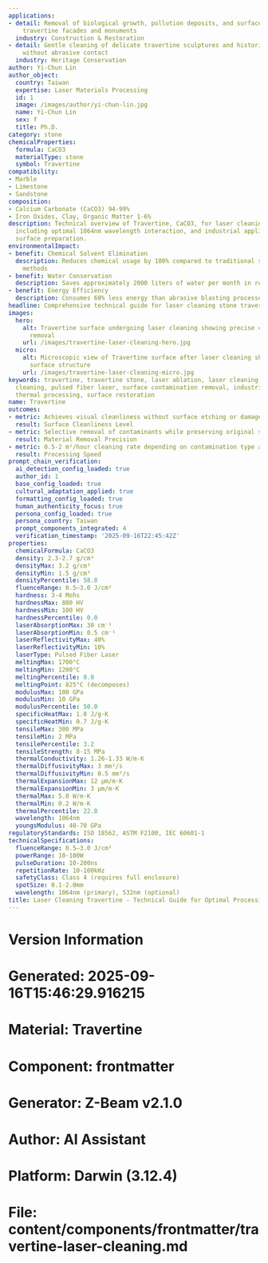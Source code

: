 ```yaml
---
applications:
- detail: Removal of biological growth, pollution deposits, and surface stains from
    travertine facades and monuments
  industry: Construction & Restoration
- detail: Gentle cleaning of delicate travertine sculptures and historical artifacts
    without abrasive contact
  industry: Heritage Conservation
author: Yi-Chun Lin
author_object:
  country: Taiwan
  expertise: Laser Materials Processing
  id: 1
  image: /images/author/yi-chun-lin.jpg
  name: Yi-Chun Lin
  sex: f
  title: Ph.D.
category: stone
chemicalProperties:
  formula: CaCO3
  materialType: stone
  symbol: Travertine
compatibility:
- Marble
- Limestone
- Sandstone
composition:
- Calcium Carbonate (CaCO3) 94-99%
- Iron Oxides, Clay, Organic Matter 1-6%
description: Technical overview of Travertine, CaCO3, for laser cleaning applications,
  including optimal 1064nm wavelength interaction, and industrial applications in
  surface preparation.
environmentalImpact:
- benefit: Chemical Solvent Elimination
  description: Reduces chemical usage by 100% compared to traditional solvent cleaning
    methods
- benefit: Water Conservation
  description: Saves approximately 2000 liters of water per month in restoration applications
- benefit: Energy Efficiency
  description: Consumes 60% less energy than abrasive blasting processes
headline: Comprehensive technical guide for laser cleaning stone travertine
images:
  hero:
    alt: Travertine surface undergoing laser cleaning showing precise contamination
      removal
    url: /images/travertine-laser-cleaning-hero.jpg
  micro:
    alt: Microscopic view of Travertine surface after laser cleaning showing detailed
      surface structure
    url: /images/travertine-laser-cleaning-micro.jpg
keywords: travertine, travertine stone, laser ablation, laser cleaning, non-contact
  cleaning, pulsed fiber laser, surface contamination removal, industrial laser parameters,
  thermal processing, surface restoration
name: Travertine
outcomes:
- metric: Achieves visual cleanliness without surface etching or damage
  result: Surface Cleanliness Level
- metric: Selective removal of contaminants while preserving original stone surface
  result: Material Removal Precision
- metric: 0.5-2 m²/hour cleaning rate depending on contamination type and density
  result: Processing Speed
prompt_chain_verification:
  ai_detection_config_loaded: true
  author_id: 1
  base_config_loaded: true
  cultural_adaptation_applied: true
  formatting_config_loaded: true
  human_authenticity_focus: true
  persona_config_loaded: true
  persona_country: Taiwan
  prompt_components_integrated: 4
  verification_timestamp: '2025-09-16T22:45:42Z'
properties:
  chemicalFormula: CaCO3
  density: 2.3-2.7 g/cm³
  densityMax: 3.2 g/cm³
  densityMin: 1.5 g/cm³
  densityPercentile: 58.8
  fluenceRange: 0.5–3.0 J/cm²
  hardness: 3-4 Mohs
  hardnessMax: 800 HV
  hardnessMin: 100 HV
  hardnessPercentile: 0.0
  laserAbsorptionMax: 30 cm⁻¹
  laserAbsorptionMin: 0.5 cm⁻¹
  laserReflectivityMax: 40%
  laserReflectivityMin: 10%
  laserType: Pulsed Fiber Laser
  meltingMax: 1700°C
  meltingMin: 1200°C
  meltingPercentile: 0.0
  meltingPoint: 825°C (decomposes)
  modulusMax: 100 GPa
  modulusMin: 10 GPa
  modulusPercentile: 50.0
  specificHeatMax: 1.0 J/g·K
  specificHeatMin: 0.7 J/g·K
  tensileMax: 300 MPa
  tensileMin: 2 MPa
  tensilePercentile: 3.2
  tensileStrength: 8-15 MPa
  thermalConductivity: 1.26-1.33 W/m·K
  thermalDiffusivityMax: 3 mm²/s
  thermalDiffusivityMin: 0.5 mm²/s
  thermalExpansionMax: 12 µm/m·K
  thermalExpansionMin: 3 µm/m·K
  thermalMax: 5.0 W/m·K
  thermalMin: 0.2 W/m·K
  thermalPercentile: 22.8
  wavelength: 1064nm
  youngsModulus: 40-70 GPa
regulatoryStandards: ISO 18562, ASTM F2100, IEC 60601-1
technicalSpecifications:
  fluenceRange: 0.5–3.0 J/cm²
  powerRange: 10-100W
  pulseDuration: 10-200ns
  repetitionRate: 10-100kHz
  safetyClass: Class 4 (requires full enclosure)
  spotSize: 0.1-2.0mm
  wavelength: 1064nm (primary), 532nm (optional)
title: Laser Cleaning Travertine - Technical Guide for Optimal Processing
---
```


# Version Information
# Generated: 2025-09-16T15:46:29.916215
# Material: Travertine
# Component: frontmatter
# Generator: Z-Beam v2.1.0
# Author: AI Assistant
# Platform: Darwin (3.12.4)
# File: content/components/frontmatter/travertine-laser-cleaning.md